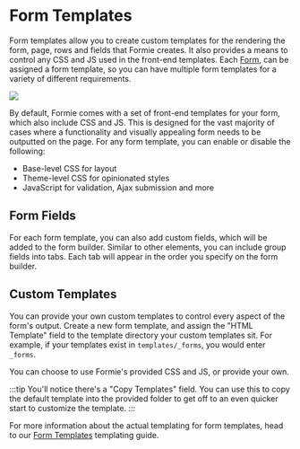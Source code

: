# Form Templates
Form templates allow you to create custom templates for the rendering the form, page, rows and fields that Formie creates. It also provides a means to control any CSS and JS used in the front-end templates. Each [Form](docs:developers/form), can be assigned a form template, so you can have multiple form templates for a variety of different requirements.

<img src="https://verbb.io/uploads/plugins/formie/formie-templates.png" />

By default, Formie comes with a set of front-end templates for your form, which also include CSS and JS. This is designed for the vast majority of cases where a functionality and visually appealing form needs to be outputted on the page. For any form template, you can enable or disable the following:

- Base-level CSS for layout
- Theme-level CSS for opinionated styles
- JavaScript for validation, Ajax submission and more

## Form Fields
For each form template, you can also add custom fields, which will be added to the form builder. Similar to other elements, you can include group fields into tabs. Each tab will appear in the order you specify on the form builder. 

## Custom Templates
You can provide your own custom templates to control every aspect of the form's output. Create a new form template, and assign the "HTML Template" field to the template directory your custom templates sit. For example, if your templates exist in `templates/_forms`, you would enter `_forms`.

You can choose to use Formie's provided CSS and JS, or provide your own.

:::tip
You'll notice there's a "Copy Templates" field. You can use this to copy the default template into the provided folder to get off to an even quicker start to customize the template.
:::

For more information about the actual templating for form templates, head to our [Form Templates](docs:feature-tour/form-templates) templating guide.

